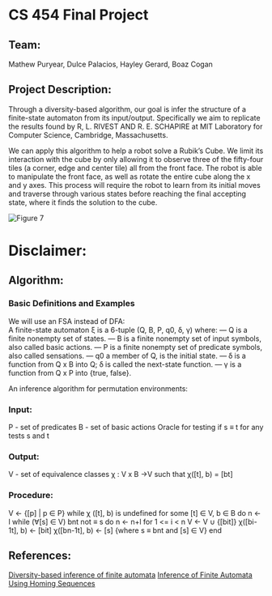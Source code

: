 # CS 454 Final Project

## Team:
Mathew Puryear, Dulce Palacios, Hayley Gerard, Boaz Cogan

## Project Description:
Through a diversity-based algorithm, our goal is infer the structure of a finite-state automaton from its input/output. Specifically we aim to replicate the results found by R, L. RIVEST AND R. E. SCHAPIRE at MIT Laboratory for Computer Science, Cambridge, Massachusetts. 

We can apply this algorithm to help a robot solve a Rubik’s Cube. We limit its interaction with the cube by only allowing it to observe three of the fifty-four tiles (a corner, edge and center tile) all from the front face. The robot is able to manipulate the front face, as well as rotate the entire cube along the x and y axes. This process will require the robot to learn from its initial moves and traverse through various states before reaching the final accepting state, where it finds the solution to the cube.

![Figure 7](https://i.imgur.com/041ehZS.png)

# Disclaimer:


## Algorithm:
### Basic Definitions and Examples
We will use an FSA instead of DFA:  
A finite-state automaton ξ is a 6-tuple (Q, B, P, q0, ẟ, γ) where:
— Q is a finite nonempty set of states. 
— B is a finite nonempty set of input symbols, also called basic actions. 
— P is a finite nonempty set of predicate symbols, also called sensations. 
— q0 a member of Q, is the initial state. 
— ẟ is a function from Q x B into Q; ẟ is called the next-state function. 
— γ is a function from Q x P into {true, false}.

An inference algorithm for permutation environments:

### Input:
P - set of predicates
B - set of basic actions
Oracle for testing if s ≡ t for any tests s and t

### Output:
V - set of equivalence classes
χ :  V x B →V such that χ([t], b) = [bt]

### Procedure:
V ← {[p] | p ∈ P}
while χ ([t], b) is undefined for some [t] ∈ V, b ∈ B do
n ← l
while (∀[s] ∈  V) bnt not ≡ s do
n ← n+l
for 1 <= i < n
V ← V ∪ {[bit]}
χ([bi-1t], b) ← [bit]
χ([bn-1t], b) ← [s] 	{where s ≡ bnt and [s] ∈  V}
end

## References:
[Diversity-based inference of finite automata](https://www.cs.princeton.edu/~schapire/papers/diversity-based-inference.pdf)
[Inference of Finite Automata Using Homing Sequences](https://pdfs.semanticscholar.org/9a62/d26420afc77543c8f17bae1b482bcb28dc66.pdf)